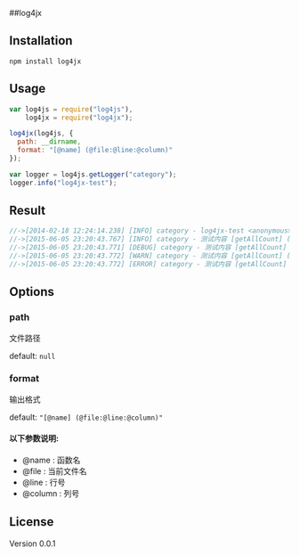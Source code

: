 ##log4jx 

Installation
---------
```
npm install log4jx
```

Usage
---------
```js
var log4js = require("log4js"),
    log4jx = require("log4jx");

log4jx(log4js, {
  path: __dirname,
  format: "[@name] (@file:@line:@column)"
});

var logger = log4js.getLogger("category");
logger.info("log4jx-test");
```

Result
---------
```js
//->[2014-02-18 12:24:14.238] [INFO] category - log4jx-test <anonymous> (loggerTest.js:57:9)
//->[2015-06-05 23:20:43.767] [INFO] category - 测试内容 [getAllCount] (loggerTest.js:12:10)
//->[2015-06-05 23:20:43.771] [DEBUG] category - 测试内容 [getAllCount] (loggerTest.js:13:10)
//->[2015-06-05 23:20:43.772] [WARN] category - 测试内容 [getAllCount] (loggerTest.js:14:10)
//->[2015-06-05 23:20:43.772] [ERROR] category - 测试内容 [getAllCount] (loggerTest.js:15:10)
```

Options
---------
### path
文件路径

default: `null`

### format
输出格式

default: `"[@name] (@file:@line:@column)"`

#### 以下参数说明:
* @name   : 函数名
* @file   : 当前文件名
* @line   : 行号
* @column : 列号

License
---------
Version 0.0.1
